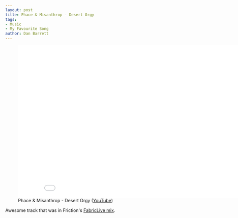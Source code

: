 ```yaml
---
layout: post
title: Phace & Misanthrop - Desert Orgy
tags:
- Music
- My Favourite Song
author: Dan Barrett
---
```


<figure class="text-align-center"><div class="video"><iframe width="853" height="480" src="//www.youtube.com/embed/VEudg6bInpE?rel=0" frameborder="0" allowfullscreen></iframe></div><figcaption>Phace & Misanthrop - Desert Orgy (<a href="http://youtu.be/VEudg6bInpE">YouTube</a>)</figcaption></figure>

Awesome track that was in Friction's [FabricLive mix](http://www.fabriclondon.com/store/catalog/product/view/id/582/s/fabriclive-70/category/8/).